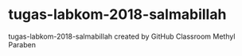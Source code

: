 # tugas-labkom-2018-salmabillah
tugas-labkom-2018-salmabillah created by GitHub Classroom
Methyl Paraben
